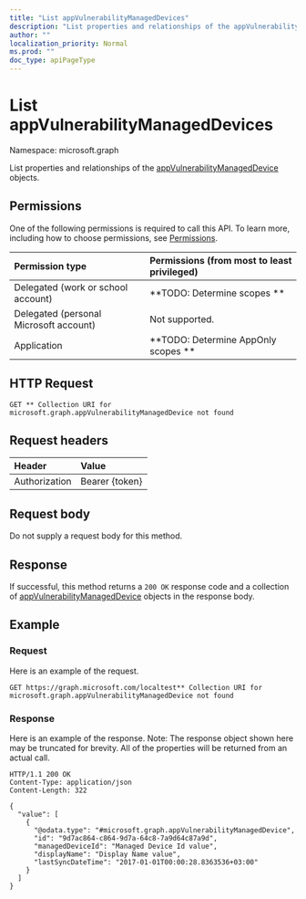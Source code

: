```yaml
---
title: "List appVulnerabilityManagedDevices"
description: "List properties and relationships of the appVulnerabilityManagedDevice objects."
author: ""
localization_priority: Normal
ms.prod: ""
doc_type: apiPageType
---
```


# List appVulnerabilityManagedDevices

Namespace: microsoft.graph

List properties and relationships of the [appVulnerabilityManagedDevice](../resources/appvulnerabilitymanageddevice.md) objects.

## Permissions
One of the following permissions is required to call this API. To learn more, including how to choose permissions, see [Permissions](/concepts/permissions-reference.md).

|Permission type|Permissions (from most to least privileged)|
|:---|:---|
|Delegated (work or school account)|**TODO: Determine scopes **|
|Delegated (personal Microsoft account)|Not supported.|
|Application|**TODO: Determine AppOnly scopes **|

## HTTP Request
<!-- {
  "blockType": "ignored"
}
-->
``` http
GET ** Collection URI for microsoft.graph.appVulnerabilityManagedDevice not found
```

## Request headers
|Header|Value|
|:---|:---|
|Authorization|Bearer {token}|

## Request body
Do not supply a request body for this method.

## Response
If successful, this method returns a `200 OK` response code and a collection of [appVulnerabilityManagedDevice](../resources/appvulnerabilitymanageddevice.md) objects in the response body.

## Example

### Request
Here is an example of the request.
<!-- {
  "blockType": "request",
  "name": "get_appvulnerabilitymanageddevice"
}
-->
``` http
GET https://graph.microsoft.com/localtest** Collection URI for microsoft.graph.appVulnerabilityManagedDevice not found
```

### Response
Here is an example of the response. Note: The response object shown here may be truncated for brevity. All of the properties will be returned from an actual call.
<!-- {
  "blockType": "response",
  "truncated": true,
  "@odata.type": "collection(microsoft.graph.appvulnerabilitymanageddevice)"
}
-->
``` http
HTTP/1.1 200 OK
Content-Type: application/json
Content-Length: 322

{
  "value": [
    {
      "@odata.type": "#microsoft.graph.appVulnerabilityManagedDevice",
      "id": "9d7ac864-c864-9d7a-64c8-7a9d64c87a9d",
      "managedDeviceId": "Managed Device Id value",
      "displayName": "Display Name value",
      "lastSyncDateTime": "2017-01-01T00:00:28.8363536+03:00"
    }
  ]
}
```

